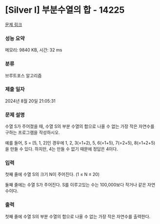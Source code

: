 # [Silver I] 부분수열의 합 - 14225 

[문제 링크](https://www.acmicpc.net/problem/14225) 

### 성능 요약

메모리: 9840 KB, 시간: 32 ms

### 분류

브루트포스 알고리즘

### 제출 일자

2024년 8월 20일 21:05:31

### 문제 설명

<p>수열 S가 주어졌을 때, 수열 S의 부분 수열의 합으로 나올 수 없는 가장 작은 자연수를 구하는 프로그램을 작성하시오.</p>

<p>예를 들어, S = [5, 1, 2]인 경우에 1, 2, 3(=1+2), 5, 6(=1+5), 7(=2+5), 8(=1+2+5)을 만들 수 있다. 하지만, 4는 만들 수 없기 때문에 정답은 4이다.</p>

### 입력 

 <p>첫째 줄에 수열 S의 크기 N이 주어진다. (1 ≤ N ≤ 20)</p>

<p>둘째 줄에는 수열 S가 주어진다. S를 이루고있는 수는 100,000보다 작거나 같은 자연수이다.</p>

### 출력 

 <p>첫째 줄에 수열 S의 부분 수열의 합으로 나올 수 없는 가장 작은 자연수를 출력한다.</p>

